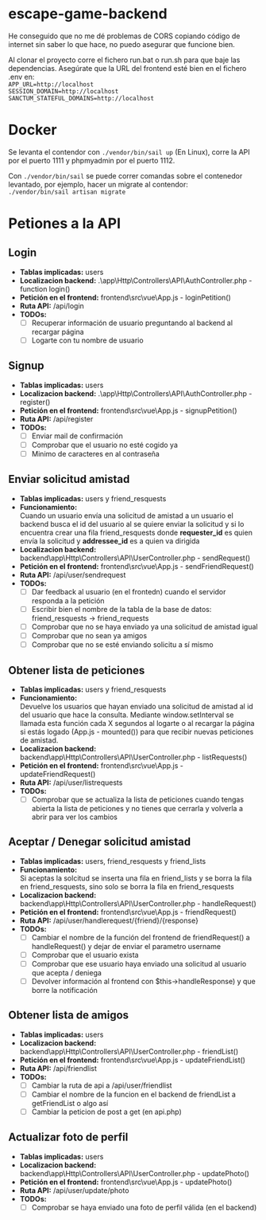 # escape-game-backend
He conseguido que no me dé problemas de CORS copiando código de internet sin saber lo que hace, no puedo asegurar que funcione bien.  

Al clonar el proyecto corre el fichero run.bat o run.sh para que baje las dependencias. Asegúrate que la URL del frontend esté bien en el fichero .env en:  
`APP_URL=http://localhost`  
`SESSION_DOMAIN=http://localhost`  
`SANCTUM_STATEFUL_DOMAINS=http://localhost`    
# Docker
Se levanta el contendor con `./vendor/bin/sail up` (En Linux), corre la API por el puerto 1111 y phpmyadmin por el puerto 1112.  

Con `./vendor/bin/sail` se puede correr comandas sobre el contenedor levantado, por ejemplo, hacer un migrate al contendor:  
`./vendor/bin/sail artisan migrate`

# Petiones a la API
## Login
- **Tablas implicadas:** users
- **Localizacion backend:** .\app\Http\Controllers\API\AuthController.php - function login()  
- **Petición en el frontend:** frontend\src\vue\App.js - loginPetition()  
- **Ruta API:** /api/login  
- **TODOs:**
  - [ ] Recuperar información de usuario preguntando al backend al recargar página 
  - [ ] Logarte con tu nombre de usuario

## Signup
- **Tablas implicadas:** users
- **Localizacion backend:** .\app\Http\Controllers\API\AuthController.php  - register()
- **Petición en el frontend:** frontend\src\vue\App.js - signupPetition()
- **Ruta API:** /api/register  
- **TODOs:**
  - [ ] Enviar mail de confirmación
  - [ ] Comprobar que el usuario no esté cogido ya
  - [ ] Minimo de caracteres en al contraseña

## Enviar solicitud amistad
- **Tablas implicadas:** users y friend_resquests
- **Funcionamiento:**  
  Cuando un usuario envía una solicitud de amistad a un usuario el backend busca el id del usuario al se quiere enviar la solicitud y si lo encuentra crear una fila friend_resquests donde **requester_id** es quien envía la solicitud y **addressee_id** es a quien va dirigida
- **Localizacion backend:** backend\app\Http\Controllers\API\UserController.php  - sendRequest()
- **Petición en el frontend:** frontend\src\vue\App.js - sendFriendRequest()
- **Ruta API:** /api/user/sendrequest 
- **TODOs:**
  - [ ] Dar feedback al usuario (en el frontedn) cuando el servidor responda a la petición
  - [ ] Escribir bien el nombre de la tabla de la base de datos: friend_resquests -> friend_requests
  - [ ] Comprobar que no se haya enviado ya una solicitud de amistad igual
  - [ ] Comprobar que no sean ya amigos
  - [ ] Comprobar que no se esté enviando solicitu a sí mismo
 
## Obtener lista de peticiones
- **Tablas implicadas:** users y friend_resquests
- **Funcionamiento:**  
  Devuelve los usuarios que hayan enviado una solicitud de amistad al id del usuario que hace la consulta. Mediante window.setInterval se llamada esta función cada X segundos al logarte o al recargar la página si estás logado (App.js - mounted()) para que recibir nuevas peticiones de amistad.
- **Localizacion backend:** backend\app\Http\Controllers\API\UserController.php  - listRequests()
- **Petición en el frontend:** frontend\src\vue\App.js - updateFriendRequest()
- **Ruta API:** /api/user/listrequests 
- **TODOs:**
  - [ ] Comprobar que se actualiza la lista de peticiones cuando tengas abierta la lista de peticiones y no tienes que cerrarla y volverla a abrir para ver los cambios

## Aceptar / Denegar solicitud amistad
- **Tablas implicadas:** users, friend_resquests y friend_lists
- **Funcionamiento:**  
  Si aceptas la solcitud se inserta una fila en friend_lists y se borra la fila en friend_resquests, sino solo se borra la fila en friend_resquests
- **Localizacion backend:** backend\app\Http\Controllers\API\UserController.php  - handleRequest()
- **Petición en el frontend:** frontend\src\vue\App.js - friendRequest()
- **Ruta API:** /api/user/handlerequest/{friend}/{response}
- **TODOs:**
  - [ ] Cambiar el nombre de la función del frontend de friendRequest() a handleRequest() y dejar de enviar el parametro username
  - [ ] Comprobar que el usuario exista
  - [ ] Comprobar que ese usuario haya enviado una solicitud al usuario que acepta / deniega
  - [ ] Devolver información al frontend con $this->handleResponse) y que borre la notificación
  
## Obtener lista de amigos
- **Tablas implicadas:** users
- **Localizacion backend:** backend\app\Http\Controllers\API\UserController.php  - friendList()
- **Petición en el frontend:** frontend\src\vue\App.js - updateFriendList()
- **Ruta API:** /api/friendlist
- **TODOs:**
  - [ ] Cambiar la ruta de api a /api/user/friendlist
  - [ ] Cambiar el nombre de la funcion en el backend de friendList a getFriendList o algo así
  - [ ] Cambiar la peticion de post a get (en api.php)
  
## Actualizar foto de perfil
- **Tablas implicadas:** users
- **Localizacion backend:** backend\app\Http\Controllers\API\UserController.php  - updatePhoto()
- **Petición en el frontend:** frontend\src\vue\App.js - updatePhoto()
- **Ruta API:** /api/user/update/photo
- **TODOs:**
  - [ ] Comprobar se haya enviado una foto de perfil válida (en el backend)
